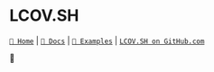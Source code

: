 # LCOV.SH

[`🔮 Home`](https://lcov.sh) | 
[`📖 Docs`](https://lcov.sh/docs) |
[`🍕 Examples`](https://lcov.sh/examples/) |
[`LCOV.SH on GitHub.com`](https://github.com/javanile/lcov.sh)

🔮 
